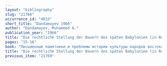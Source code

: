 ```yaml
---
layout: "bibliography"
slug: "21766"
occurrence_id: "4833"
short_title: "Dandamayev 1966"
author: "Dandamayev, Muhammed A."
publication_year: "1966"
title: "Die rechtliche Stellung der Bauern des späten Babylonien (in Russ.)"
pages: "15-16"
book: "Письменные памятники и проблемы истории культуры народов востока. Тезисы докладов. Ленинград 1 (Pis’mennye pamjatniki i problemy istorii kul’tury narodov vostoka. Tezisy dokladov. Leningrad 1)"
title: "Die rechtliche Stellung der Bauern des späten Babylonien (in Russ.)"
previous_item: "21769"
---
```

